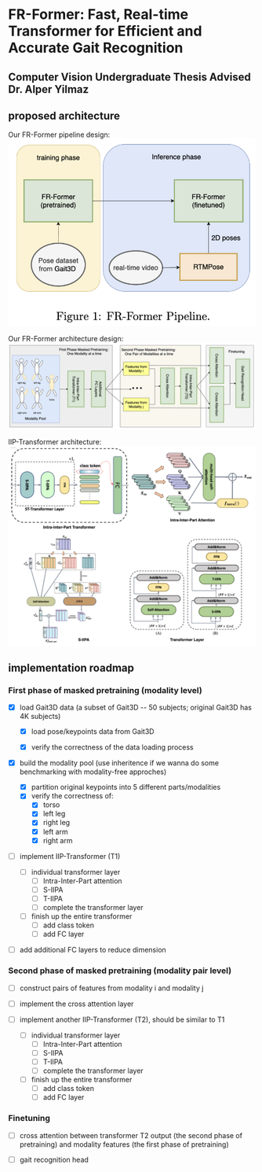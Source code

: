 # FR-Former: Fast, Real-time Transformer for Efficient and Accurate Gait Recognition

## Computer Vision Undergraduate Thesis Advised Dr. Alper Yilmaz

## proposed architecture

Our FR-Former pipeline design:
![alt text](docs/pipeline.png)

Our FR-Former architecture design:
![alt text](docs/FR-Former.png)

IIP-Transformer architecture:
![alt text](docs/IIP-Transformer.png)

## implementation roadmap

### First phase of masked pretraining (modality level)

- [x] load Gait3D data (a subset of Gait3D -- 50 subjects; original Gait3D has 4K subjects)

  - [x] load pose/keypoints data from Gait3D

  - [x] verify the correctness of the data loading process

- [x] build the modality pool (use inheritence if we wanna do some benchmarking with modality-free approches)
  - [x] partition original keypoints into 5 different parts/modalities
  - [x] verify the correctness of:
    - [x] torso
    - [x] left leg
    - [x] right leg
    - [x] left arm
    - [x] right arm

- [ ] implement IIP-Transformer (T1)
  - [ ] individual transformer layer
    - [ ] Intra-Inter-Part attention
    - [ ] S-IIPA
    - [ ] T-IIPA
    - [ ] complete the transformer layer

  - [ ] finish up the entire transformer
    - [ ] add class token
    - [ ] add FC layer

- [ ] add additional FC layers to reduce dimension

### Second phase of masked pretraining (modality pair level)

- [ ] construct pairs of features from modality i and modality j

- [ ] implement the cross attention layer

- [ ] implement another IIP-Transformer (T2), should be similar to T1
  - [ ] individual transformer layer
    - [ ] Intra-Inter-Part attention
    - [ ] S-IIPA
    - [ ] T-IIPA
    - [ ] complete the transformer layer

  - [ ] finish up the entire transformer
    - [ ] add class token
    - [ ] add FC layer

### Finetuning

- [ ] cross attention between transformer T2 output (the second phase of pretraining) and modality features (the first phase of pretraining)

- [ ] gait recognition head
